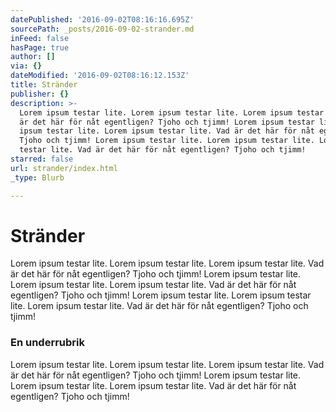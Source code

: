 ```yaml
---
datePublished: '2016-09-02T08:16:16.695Z'
sourcePath: _posts/2016-09-02-strander.md
inFeed: false
hasPage: true
author: []
via: {}
dateModified: '2016-09-02T08:16:12.153Z'
title: Stränder
publisher: {}
description: >-
  Lorem ipsum testar lite. Lorem ipsum testar lite. Lorem ipsum testar lite. Vad
  är det här för nåt egentligen? Tjoho och tjimm! Lorem ipsum testar lite. Lorem
  ipsum testar lite. Lorem ipsum testar lite. Vad är det här för nåt egentligen?
  Tjoho och tjimm! Lorem ipsum testar lite. Lorem ipsum testar lite. Lorem ipsum
  testar lite. Vad är det här för nåt egentligen? Tjoho och tjimm!
starred: false
url: strander/index.html
_type: Blurb

---
```

# Stränder

Lorem ipsum testar lite. Lorem ipsum testar lite. Lorem ipsum testar lite. Vad är det här för nåt egentligen? Tjoho och tjimm! Lorem ipsum testar lite. Lorem ipsum testar lite. Lorem ipsum testar lite. Vad är det här för nåt egentligen? Tjoho och tjimm! Lorem ipsum testar lite. Lorem ipsum testar lite. Lorem ipsum testar lite. Vad är det här för nåt egentligen? Tjoho och tjimm!

### En underrubrik

Lorem ipsum testar lite. Lorem ipsum testar lite. Lorem ipsum testar lite. Vad är det här för nåt egentligen? Tjoho och tjimm! Lorem ipsum testar lite. Lorem ipsum testar lite. Lorem ipsum testar lite. Vad är det här för nåt egentligen? Tjoho och tjimm!